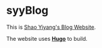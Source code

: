 # syyBlog
This is [Shao Yiyang's Blog Website](https://shaoyiyang.me "Shao Yiyang's Blog").

The website uses [**Hugo**](https://gohugo.io/overview/introduction/) to build. 
